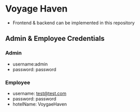 # Voyage Haven
- Frontend & backend can be implemented in this repository

## Admin & Employee Credentials

### Admin
- username:admin
- password: password


### Employee
- username: test@test.com
- password: password
- hotelName: VoygaeHaven